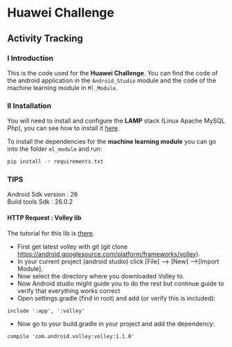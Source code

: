 # Huawei Challenge
## Activity Tracking

### I Introduction
This is the code used for the  **Huawei Challenge**.
You can find the code of the android application in the `Android_Studio` module and the code of
the machine learning module in `Ml_Module`.

### II Installation
You will need to install and configure the **LAMP** stack (Linux Apache MySQL Php), you can see how
to install it [here](https://doc.ubuntu-fr.org/lamp).

To install the dependencies for the **machine learning module** you can go into the folder `ml_module`
and run:

``` sh
pip install -r requirements.txt

```

### TIPS
Android Sdk version : 26  
Build tools Sdk : 26.0.2  

#### HTTP Request : Volley lib
The tutorial for this lib is [there](https://developer.android.com/training/volley/index.html).

* First get latest volley with git (git clone https://android.googlesource.com/platform/frameworks/volley).
* In your current project (android studio) click [File] --> [New] -->[Import Module].
* Now select the directory where you downloaded Volley to.
* Now Android studio might guide you to do the rest but continue guide to verify that everything works correct
* Open settings.gradle (find in root) and add (or verify this is included):
```
include ':app', ':volley'
```
* Now go to your build.gradle in your project and add the dependency:
```
compile 'com.android.volley:volley:1.1.0'
```
